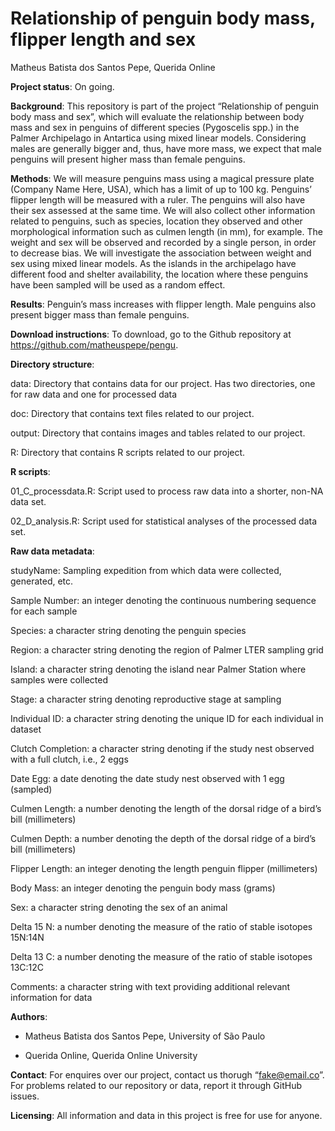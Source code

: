 Relationship of penguin body mass, flipper length and sex
================
Matheus Batista dos Santos Pepe, Querida Online

<!-- README.md is generated from README.Rmd. Please edit that file -->

**Project status**: On going.

**Background**: This repository is part of the project “Relationship of
penguin body mass and sex”, which will evaluate the relationship between
body mass and sex in penguins of different species (Pygoscelis spp.) in
the Palmer Archipelago in Antartica using mixed linear models.
Considering males are generally bigger and, thus, have more mass, we
expect that male penguins will present higher mass than female penguins.

**Methods**: We will measure penguins mass using a magical pressure
plate (Company Name Here, USA), which has a limit of up to 100 kg.
Penguins’ flipper length will be measured with a ruler. The penguins
will also have their sex assessed at the same time. We will also collect
other information related to penguins, such as species, location they
observed and other morphological information such as culmen length (in
mm), for example. The weight and sex will be observed and recorded by a
single person, in order to decrease bias. We will investigate the
association between weight and sex using mixed linear models. As the
islands in the archipelago have different food and shelter availability,
the location where these penguins have been sampled will be used as a
random effect.

**Results**: Penguin’s mass increases with flipper length. Male penguins
also present bigger mass than female penguins.

**Download instructions**: To download, go to the Github repository at
<https://github.com/matheuspepe/pengu>.

**Directory structure**:

data: Directory that contains data for our project. Has two directories,
one for raw data and one for processed data

doc: Directory that contains text files related to our project.

output: Directory that contains images and tables related to our
project.

R: Directory that contains R scripts related to our project.

**R scripts**:

01_C\_processdata.R: Script used to process raw data into a shorter,
non-NA data set.

02_D\_analysis.R: Script used for statistical analyses of the processed
data set.

**Raw data metadata**:

studyName: Sampling expedition from which data were collected,
generated, etc.

Sample Number: an integer denoting the continuous numbering sequence for
each sample

Species: a character string denoting the penguin species

Region: a character string denoting the region of Palmer LTER sampling
grid

Island: a character string denoting the island near Palmer Station where
samples were collected

Stage: a character string denoting reproductive stage at sampling

Individual ID: a character string denoting the unique ID for each
individual in dataset

Clutch Completion: a character string denoting if the study nest
observed with a full clutch, i.e., 2 eggs

Date Egg: a date denoting the date study nest observed with 1 egg
(sampled)

Culmen Length: a number denoting the length of the dorsal ridge of a
bird’s bill (millimeters)

Culmen Depth: a number denoting the depth of the dorsal ridge of a
bird’s bill (millimeters)

Flipper Length: an integer denoting the length penguin flipper
(millimeters)

Body Mass: an integer denoting the penguin body mass (grams)

Sex: a character string denoting the sex of an animal

Delta 15 N: a number denoting the measure of the ratio of stable
isotopes 15N:14N

Delta 13 C: a number denoting the measure of the ratio of stable
isotopes 13C:12C

Comments: a character string with text providing additional relevant
information for data

**Authors**:

- Matheus Batista dos Santos Pepe, University of São Paulo

- Querida Online, Querida Online University

**Contact**: For enquires over our project, contact us thorugh
“<fake@email.co>”. For problems related to our repository or data,
report it through GitHub issues.

**Licensing**: All information and data in this project is free for use
for anyone.

